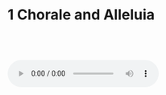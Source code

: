 <h1>1 Chorale and Alleluia<h1><br>
        <audio controls>
<source src="https://github.com/sfhs-music/lancer-band/raw/main/docs/assets/angels-and-demons/audio-with-click/1-cad-with-click.mp3"
        type="audio/mpeg">
<audio><br>   
<h1>2 Night Watch<h1><br>
        <audio controls>
<source src="https://github.com/sfhs-music/lancer-band/raw/main/docs/assets/angels-and-demons/audio-with-click/2-nw-with-click.mp3"
        type="audio/mpeg">
<h1>3 Journey of Man<h1><br>
        <audio controls>
<source src="https://github.com/sfhs-music/lancer-band/raw/main/docs/assets/angels-and-demons/audio-with-click/3-jom-with-click.mp3"
        type="audio/mpeg">
<audio>

